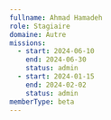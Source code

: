 ```yaml
---
fullname: Ahmad Hamadeh
role: Stagiaire
domaine: Autre
missions:
  - start: 2024-06-10
    end: 2024-06-30
    status: admin
  - start: 2024-01-15
    end: 2024-02-02
    status: admin
memberType: beta
---
```

